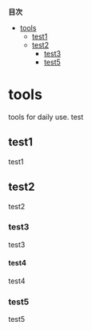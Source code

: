<!-- START doctoc generated TOC please keep comment here to allow auto update -->
<!-- DON'T EDIT THIS SECTION, INSTEAD RE-RUN doctoc TO UPDATE -->
**目次**

- [tools](#tools)
  - [test1](#test1)
  - [test2](#test2)
    - [test3](#test3)
    - [test5](#test5)

<!-- END doctoc generated TOC please keep comment here to allow auto update -->

# tools
tools for daily use.
test

## test1
test1
## test2
test2
### test3
test3
#### test4
test4

### test5
test5

